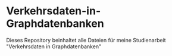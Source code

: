 # Verkehrsdaten-in-Graphdatenbanken
Dieses Repository beinhaltet alle Dateien für meine Studienarbeit "Verkehrsdaten in Graphdatenbanken"
